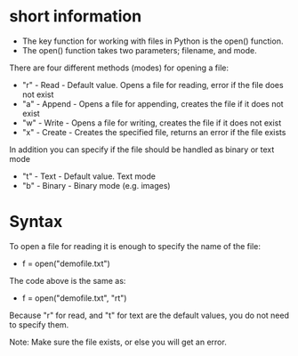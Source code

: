 # short information 
- The key function for working with files in Python is the open() function. 
- The open() function takes two parameters; filename, and mode.

There are four different methods (modes) for opening a file:

- "r" - Read - Default value. Opens a file for reading, error if the file does not exist
- "a" - Append - Opens a file for appending, creates the file if it does not exist
- "w" - Write - Opens a file for writing, creates the file if it does not exist
- "x" - Create - Creates the specified file, returns an error if the file exists

In addition you can specify if the file should be handled as binary or text mode

- "t" - Text - Default value. Text mode
- "b" - Binary - Binary mode (e.g. images)

# Syntax
To open a file for reading it is enough to specify the name of the file:
- f = open("demofile.txt")

The code above is the same as:
- f = open("demofile.txt", "rt")

Because "r" for read, and "t" for text are the default values, you do not need to specify them.

Note: Make sure the file exists, or else you will get an error.

